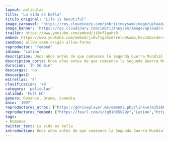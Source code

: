 ```yaml
---
layout: peliculas
title: "La vida es bella"
titulo_original: "Life is beautiful"
image_carousel: 'https://res.cloudinary.com/imbriitneysam/image/upload/v1542933306/bella-poster-min.jpg'
image_banner: 'https://res.cloudinary.com/imbriitneysam/image/upload/v1542933306/bella-banner-min.jpg'
trailer: https://www.youtube.com/embed/ji8vf1gahs0
embed: https://www.youtube.com/embed/ji8vf1gahs0?rel=0&amp;hd=1&border=0&wmode=opaque&enablejsapi=1&modestbranding=1&controls=1&showinfo=1
sandbox: allow-same-origin allow-forms
reproductor: 'fembed'
idioma: 'Latino'
description: Unos años antes de que comience la Segunda Guerra Mundial, un joven llamado Guido llega a un pequeño pueblo de la Toscana italiana con la intención de abrir una librería. Allí conocerá a Dora, la prometida del fascista Ferruccio, con la que conseguirá casarse y tener un hijo. Con la llegada de la guerra los tres serán internados en un campo de concentración, donde Guido hará lo imposible para hacer creer a su hijo que la terrible situación que están padeciendo es tan sólo un juego.
description_corta: Unos años antes de que comience la Segunda Guerra Mundial, un joven llamado Guido llega a un pequeño pueblo de la Toscana italiana con la intención de abrir una librería. Allí conocerá a Dora, la prometida del fascista..
duracion: '1h 56 min'
descargas: 'no'
descargas2:
estrellas: '4'
clasificacion: '+8'
category: 'peliculas'
calidad: 'Full HD'
genero: Romance, Drama, Comedia
anio: '1997'
reproductores_otros: ["https://gdriveplayer.me/embed2.php?link=ol%252BLrIoh4%252BO8%252B6qmF6%252BfNQnfjIzC7XVbRUsaHXwaTX1hriy8mgWzYFbKQ7cNSFga3A5%252BRpOdPwlLlunGnX2dmXdoB9qnxQPvM%252BnMz8U9HUOVFed6mtli5bD%252BJdWpBQaFbFztk%252FOy3CIiKemSZqlYOyTueOxvk%252Fs8%252FQAGxYbvyoNbPZZlGg6MEMCzsOte%252FxuNX8pH%252F%252BUj8YtMWdz%252Fi9cQ9i","Latino","https://mstream.website/olgngrtnj6jq","Latino","https://mstream.website/qy12bck99ewo","Latino"]
reproductores_fembed: ["https://feurl.com/v/3q91d85k29y","Latino","https://feurl.com/v/pmo5pyzrl8v","Latino","https://feurl.com/v/w84xpsn-2k364jz","Latino"]
tags:
- Romance
twitter_text: La vida es bella
introduction: Unos años antes de que comience la Segunda Guerra Mundial, un joven llamado Guido llega a un pequeño pueblo de la Toscana italiana con la intención de abrir una librería. Allí conocerá a Dora, la prometida del fascista..
---
```



 







